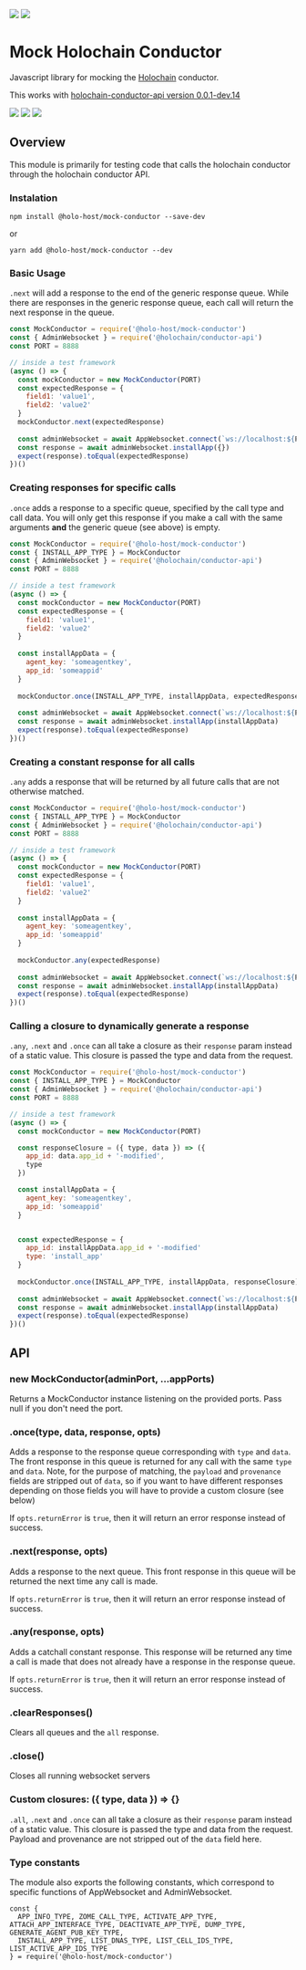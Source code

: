 [![](https://img.shields.io/npm/v/@holo-host/mock-conductor/latest?style=flat-square)](http://npmjs.com/package/@holo-host/mock-conductor)
[![](https://img.shields.io/github/workflow/status/holo-host/mock-conductor/Node.js%20CI/master?style=flat-square&label=master)](https://github.com/holo-host/mock-conductor)

# Mock Holochain Conductor

Javascript library for mocking the [Holochain](https://github.com/holochain/holochain) conductor.

This works with [holochain-conductor-api version 0.0.1-dev.14](https://github.com/holochain/holochain-conductor-api/releases/tag/v0.0.1-dev.14)

[![](https://img.shields.io/github/issues-raw/holo-host/mock-conductor?style=flat-square)](https://github.com/holo-host/mock-conductor/issues)
[![](https://img.shields.io/github/issues-closed-raw/holo-host/mock-conductor?style=flat-square)](https://github.com/holo-host/mock-conductor/issues?q=is%3Aissue+is%3Aclosed)
[![](https://img.shields.io/github/issues-pr-raw/holo-host/mock-conductor?style=flat-square)](https://github.com/holo-host/mock-conductor/pulls)

## Overview
This module is primarily for testing code that calls the holochain conductor through the holochain conductor API.

### Instalation

`npm install @holo-host/mock-conductor --save-dev`

or

`yarn add @holo-host/mock-conductor --dev`

### Basic Usage
`.next` will add a response to the end of the generic response queue. While there are responses in the generic response queue, each call will return the next response in the queue.

```javascript
const MockConductor = require('@holo-host/mock-conductor')
const { AdminWebsocket } = require('@holochain/conductor-api')
const PORT = 8888

// inside a test framework
(async () => {
  const mockConductor = new MockConductor(PORT)
  const expectedResponse = {
    field1: 'value1',
    field2: 'value2'    
  }
  mockConductor.next(expectedResponse)
  
  const adminWebsocket = await AppWebsocket.connect(`ws://localhost:${PORT}`)
  const response = await adminWebsocket.installApp({})
  expect(response).toEqual(expectedResponse)
})()

```

### Creating responses for specific calls
`.once` adds a response to a specific queue, specified by the call type and call data. You will only get this response if you make a call with the same arguments **and** the generic queue (see above) is empty.

```javascript
const MockConductor = require('@holo-host/mock-conductor')
const { INSTALL_APP_TYPE } = MockConductor
const { AdminWebsocket } = require('@holochain/conductor-api')
const PORT = 8888

// inside a test framework
(async () => {
  const mockConductor = new MockConductor(PORT)
  const expectedResponse = {
    field1: 'value1',
    field2: 'value2'    
  }
  
  const installAppData = {
    agent_key: 'someagentkey',
    app_id: 'someappid'
  }
  
  mockConductor.once(INSTALL_APP_TYPE, installAppData, expectedResponse)
  
  const adminWebsocket = await AppWebsocket.connect(`ws://localhost:${PORT}`)
  const response = await adminWebsocket.installApp(installAppData)
  expect(response).toEqual(expectedResponse)
})()

```

### Creating a constant response for all calls
`.any` adds a response that will be returned by all future calls that are not otherwise matched.

```javascript
const MockConductor = require('@holo-host/mock-conductor')
const { INSTALL_APP_TYPE } = MockConductor
const { AdminWebsocket } = require('@holochain/conductor-api')
const PORT = 8888

// inside a test framework
(async () => {
  const mockConductor = new MockConductor(PORT)
  const expectedResponse = {
    field1: 'value1',
    field2: 'value2'    
  }
  
  const installAppData = {
    agent_key: 'someagentkey',
    app_id: 'someappid'
  }
  
  mockConductor.any(expectedResponse)
  
  const adminWebsocket = await AppWebsocket.connect(`ws://localhost:${PORT}`)
  const response = await adminWebsocket.installApp(installAppData)
  expect(response).toEqual(expectedResponse)
})()

```

### Calling a closure to dynamically generate a response
`.any`, `.next` and `.once` can all take a closure as their `response` param instead of a static value. This closure is passed the type and data from the request.

```javascript
const MockConductor = require('@holo-host/mock-conductor')
const { INSTALL_APP_TYPE } = MockConductor
const { AdminWebsocket } = require('@holochain/conductor-api')
const PORT = 8888

// inside a test framework
(async () => {
  const mockConductor = new MockConductor(PORT)

  const responseClosure = ({ type, data }) => ({ 
    app_id: data.app_id + '-modified',
    type
  })

  const installAppData = {
    agent_key: 'someagentkey',
    app_id: 'someappid'
  }


  const expectedResponse = {
    app_id: installAppData.app_id + '-modified'
    type: 'install_app'
  }
    
  mockConductor.once(INSTALL_APP_TYPE, installAppData, responseClosure)
  
  const adminWebsocket = await AppWebsocket.connect(`ws://localhost:${PORT}`)
  const response = await adminWebsocket.installApp(installAppData)
  expect(response).toEqual(expectedResponse)
})()

```

## API

### new MockConductor(adminPort, ...appPorts)
Returns a MockConductor instance listening on the provided ports. Pass null if you don't need the port.

### .once(type, data, response, opts)
Adds a response to the response queue corresponding with `type` and `data`. The front response in this queue is returned for any call with the same `type` and `data`. Note, for the purpose of matching, the `payload` and `provenance` fields are stripped out of `data`, so if you want to have different responses depending on those fields you will have to provide a custom closure (see below)

If `opts.returnError` is `true`, then it will return an error response instead of success.

### .next(response, opts)
Adds a response to the next queue. This front response in this queue will be returned the next time any call is made.

If `opts.returnError` is `true`, then it will return an error response instead of success.
### .any(response, opts)
Adds a catchall constant response. This response will be returned any time a call is made that does not already have a response in the response queue.

If `opts.returnError` is `true`, then it will return an error response instead of success.
### .clearResponses()
Clears all queues and the `all` response. 

### .close()
Closes all running websocket servers

### Custom closures: ({ type, data }) => {}
`.all`, `.next` and `.once` can all take a closure as their `response` param instead of a static value. This closure is passed the type and data from the request. Payload and provenance are not stripped out of the `data` field here.

### Type constants
The module also exports the following constants, which correspond to specific functions of AppWebsocket and AdminWebsocket.
```
const {
  APP_INFO_TYPE, ZOME_CALL_TYPE, ACTIVATE_APP_TYPE, ATTACH_APP_INTERFACE_TYPE, DEACTIVATE_APP_TYPE, DUMP_TYPE, GENERATE_AGENT_PUB_KEY_TYPE,
  INSTALL_APP_TYPE, LIST_DNAS_TYPE, LIST_CELL_IDS_TYPE, LIST_ACTIVE_APP_IDS_TYPE
} = require('@holo-host/mock-conductor')
```
